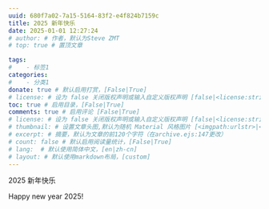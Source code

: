 ```yaml
---
uuid: 680f7a02-7a15-5164-83f2-e4f824b7159c
title: 2025 新年快乐
date: 2025-01-01 12:27:24
# author: # 作者，默认为Steve ZMT
# top: true # 置顶文章

tags:
#    - 标签1
categories:
#    - 分类1
donate: true # 默认启用打赏，[False|True]
# license: # 设为 false 关闭版权声明或输入自定义版权声明 [false|<license:string>]
toc: true # 启用目录，[False|True]
comments: true # 启用评论 [False|True]
# license: # 设为 false 关闭版权声明或输入自定义版权声明 [false|<license:string>]
# thumbnail: # 设置文章头图,默认为随机 Material 风格图片 [<imgpath:urlstr>|<none>]
# excerpt: # 摘要，默认为文章的前120个字符（在archive.ejs:147更改）
# count: false # 默认启用阅读量统计，[False|True]
# lang:  # 默认使用简体中文，[en|zh-cn]
# layout: # 默认使用markdown布局，[custom]
---
```

2025 新年快乐

Happy new year 2025!
